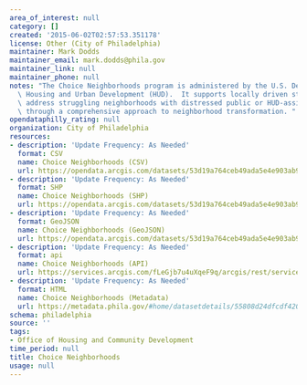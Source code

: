 ```yaml
---
area_of_interest: null
category: []
created: '2015-06-02T02:57:53.351178'
license: Other (City of Philadelphia)
maintainer: Mark Dodds
maintainer_email: mark.dodds@phila.gov
maintainer_link: null
maintainer_phone: null
notes: "The Choice Neighborhoods program is administered by the U.S. Department of\
  \ Housing and Urban Development (HUD).  It supports locally driven strategies to\
  \ address struggling neighborhoods with distressed public or HUD-assisted housing\
  \ through a comprehensive approach to neighborhood transformation. "
opendataphilly_rating: null
organization: City of Philadelphia
resources:
- description: 'Update Frequency: As Needed'
  format: CSV
  name: Choice Neighborhoods (CSV)
  url: https://opendata.arcgis.com/datasets/53d19a764ceb49ada5e4e903ab92fbd7_0.csv
- description: 'Update Frequency: As Needed'
  format: SHP
  name: Choice Neighborhoods (SHP)
  url: https://opendata.arcgis.com/datasets/53d19a764ceb49ada5e4e903ab92fbd7_0.zip
- description: 'Update Frequency: As Needed'
  format: GeoJSON
  name: Choice Neighborhoods (GeoJSON)
  url: https://opendata.arcgis.com/datasets/53d19a764ceb49ada5e4e903ab92fbd7_0.geojson
- description: 'Update Frequency: As Needed'
  format: api
  name: Choice Neighborhoods (API)
  url: https://services.arcgis.com/fLeGjb7u4uXqeF9q/arcgis/rest/services/ChoiceNeighborhoods/FeatureServer/0/query?outFields=*&where=1%3D1
- description: 'Update Frequency: As Needed'
  format: HTML
  name: Choice Neighborhoods (Metadata)
  url: https://metadata.phila.gov/#home/datasetdetails/55808d24dfcdf42045114d25/representationdetails/55808dbff83b8f5a79560eea/
schema: philadelphia
source: ''
tags:
- Office of Housing and Community Development
time_period: null
title: Choice Neighborhoods
usage: null
---
```


